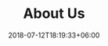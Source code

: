 ---
title: "About Us"
date: 2018-07-12T18:19:33+06:00
sections:  
  - image: /images/blog/logo.png
    statement: "Our Instagram"
    link: "https://www.instagram.com/illuminaiteacademy/"
    description: "Follow us on Instagram for updates on our events, workshops, and other news."

  - image: /images/blog/logo.png
    statement: "Our Discord"
    link: "https://discord.gg/654YVqj2PE"
    description: "Join our Discord server to connect with other members and stay updated on our events and workshops."

  - image: /images/blog/logo.png
    statement: "Our Mailing List"
    link: "https://forms.gle/R6s3RvEVucchmqmh6"
    description: "Follow our mailing list to stay updated on the latest news and events."

  - image: /images/blog/logo.png
    statement: "Our LinkedIn"
    link: "https://www.linkedin.com/company/illuminaite-academy/posts/?feedView=all"
    description: "Check out our LinkedIn page for more information about our organization and the latest news."
---